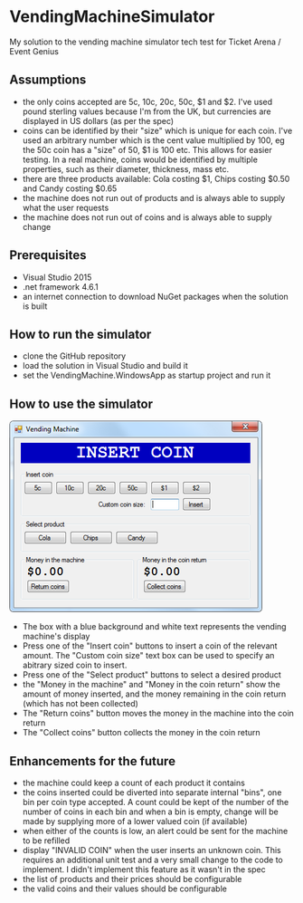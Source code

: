 # VendingMachineSimulator
My solution to the vending machine simulator tech test for Ticket Arena / Event Genius

## Assumptions
* the only coins accepted are 5c, 10c, 20c, 50c, $1 and $2. I've used pound sterling values because I'm from the UK, but currencies are displayed in US dollars (as per the spec)
* coins can be identified by their "size" which is unique for each coin. I've used an arbitrary number which is the cent value multiplied by 100, eg the 50c coin has a "size" of 50, $1 is 100 etc. This allows for easier testing. In a real machine, coins would be identified by multiple properties, such as their diameter, thickness, mass etc.
* there are three products available: Cola costing $1, Chips costing $0.50 and Candy costing $0.65
* the machine does not run out of products and is always able to supply what the user requests
* the machine does not run out of coins and is always able to supply change

## Prerequisites
* Visual Studio 2015
* .net framework 4.6.1
* an internet connection to download NuGet packages when the solution is built

## How to run the simulator
* clone the GitHub repository
* load the solution in Visual Studio and build it
* set the VendingMachine.WindowsApp as startup project and run it

## How to use the simulator
![alt text](VendingMachine.png)
* The box with a blue background and white text represents the vending machine's display
* Press one of the "Insert coin" buttons to insert a coin of the relevant amount. The "Custom coin size" text box can be used to specify an abitrary sized coin to insert.
* Press one of the "Select product" buttons to select a desired product
* the "Money in the machine" and "Money in the coin return" show the amount of money inserted, and the money remaining in the coin return (which has not been collected)
* The "Return coins" button moves the money in the machine into the coin return
* The "Collect coins" button collects the money in the coin return

## Enhancements for the future
* the machine could keep a count of each product it contains
* the coins inserted could be diverted into separate internal "bins", one bin per coin type accepted. A count could be kept of the number of the number of coins in each bin and when a bin is empty, change will be made by supplying more of a lower valued coin (if available)
* when either of the counts is low, an alert could be sent for the machine to be refilled
* display "INVALID COIN" when the user inserts an unknown coin. This requires an additional unit test and a very small change to the code to implement. I didn't implement this feature as it wasn't in the spec
* the list of products and their prices should be configurable
* the valid coins and their values should be configurable
